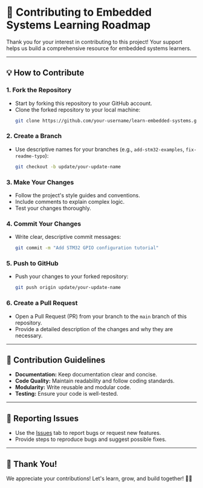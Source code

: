 # 🤝 Contributing to Embedded Systems Learning Roadmap

Thank you for your interest in contributing to this project! Your support helps us build a comprehensive resource for embedded systems learners.

---
## 💡 How to Contribute
### 1. Fork the Repository
- Start by forking this repository to your GitHub account.
- Clone the forked repository to your local machine:
  ```bash
  git clone https://github.com/your-username/learn-embedded-systems.git
  ```

### 2. Create a Branch
- Use descriptive names for your branches (e.g., `add-stm32-examples`, `fix-readme-typo`):
  ```bash
  git checkout -b update/your-update-name
  ```

### 3. Make Your Changes
- Follow the project's style guides and conventions.
- Include comments to explain complex logic.
- Test your changes thoroughly.

### 4. Commit Your Changes
- Write clear, descriptive commit messages:
  ```bash
  git commit -m "Add STM32 GPIO configuration tutorial"
  ```

### 5. Push to GitHub
- Push your changes to your forked repository:
  ```bash
  git push origin update/your-update-name
  ```

### 6. Create a Pull Request
- Open a Pull Request (PR) from your branch to the `main` branch of this repository.
- Provide a detailed description of the changes and why they are necessary.

---
## 📝 Contribution Guidelines
- **Documentation:** Keep documentation clear and concise.
- **Code Quality:** Maintain readability and follow coding standards.
- **Modularity:** Write reusable and modular code.
- **Testing:** Ensure your code is well-tested.

---
## 🚨 Reporting Issues
- Use the [Issues](../../issues) tab to report bugs or request new features.
- Provide steps to reproduce bugs and suggest possible fixes.

---
## 💙 Thank You!
We appreciate your contributions! Let's learn, grow, and build together! 🚀😊
